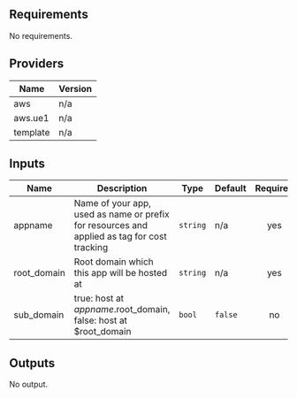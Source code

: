 ## Requirements

No requirements.

## Providers

| Name | Version |
|------|---------|
| aws | n/a |
| aws.ue1 | n/a |
| template | n/a |

## Inputs

| Name | Description | Type | Default | Required |
|------|-------------|------|---------|:--------:|
| appname | Name of your app, used as name or prefix for resources and applied as tag for cost tracking | `string` | n/a | yes |
| root\_domain | Root domain which this app will be hosted at | `string` | n/a | yes |
| sub\_domain | true: host at $appname.$root\_domain, false: host at $root\_domain | `bool` | `false` | no |

## Outputs

No output.

